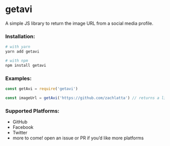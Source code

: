 # getavi

A simple JS library to return the image URL from a social media profile.

### Installation:

```sh
# with yarn
yarn add getavi

# with npm
npm install getavi
```

### Examples:

```js
const getAvi = require('getavi')

const imageUrl = getAvi('https://github.com/zachlatta') // returns a link to an image file of @zachlatta’s avatar
```

### Supported Platforms:

- GitHub
- Facebook
- Twitter
- more to come! open an issue or PR if you’d like more platforms
